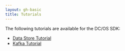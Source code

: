 ```yaml
---
layout: gh-basic
title: Tutorials 
---
```


The following tutorials are available for the DC/OS SDK:

- [Data Store Tutorial](tutorials/data-store-tutorial.html)
- [Kafka Tutorial](tutorials/kafka-tutorial.html)